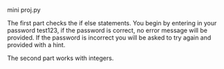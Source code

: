 mini proj.py

The first part checks the if else statements. You begin by entering in your password test123, if the password is correct, no error message will be provided.
If the password is incorrect you will be asked to try again and provided with a hint.

The second part works with integers. 
